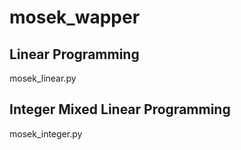 # mosek_wapper

## Linear Programming

mosek_linear.py

## Integer Mixed Linear Programming

mosek_integer.py
